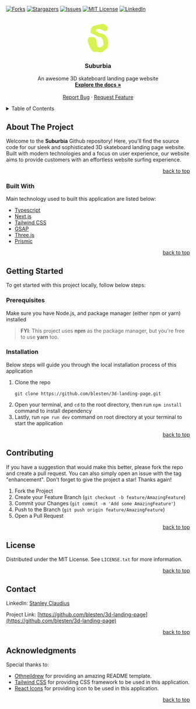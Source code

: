 <div id="top"></div>

[![Forks][forks-shield]][forks-url]
[![Stargazers][stars-shield]][stars-url]
[![Issues][issues-shield]][issues-url]
[![MIT License][license-shield]][license-url]
[![LinkedIn][linkedin-shield]][linkedin-url]

<br />
<div align="center">
  <a href="https://github.com/blesten/3d-landing-page">
    <img src="public/icon.svg" alt="Logo" width="80" height="80">
  </a>

  <h3 align="center">Suburbia</h3>

  <p align="center">
    An awesome 3D skateboard landing page website
    <br />
    <a href="https://github.com/blesten/3d-landing-page"><strong>Explore the docs »</strong></a>
    <br />
    <br />
    <a href="https://github.com/blesten/3d-landing-page/issues">Report Bug</a>
    ·
    <a href="https://github.com/blesten/3d-landing-page/issues">Request Feature</a>
  </p>
</div>

<details>
  <summary>Table of Contents</summary>
  <ol>
    <li>
      <a href="#about-the-project">About The Project</a>
      <ul>
        <li><a href="#built-with">Built With</a></li>
      </ul>
    </li>
    <li>
      <a href="#getting-started">Getting Started</a>
      <ul>
        <li><a href="#prerequisites">Prerequisites</a></li>
        <li><a href="#installation">Installation</a></li>
      </ul>
    </li>
    <li><a href="#contributing">Contributing</a></li>
    <li><a href="#license">License</a></li>
    <li><a href="#contact">Contact</a></li>
    <li><a href="#acknowledgments">Acknowledgments</a></li>
  </ol>
</details>

## About The Project

Welcome to the **Suburbia** Github repository! Here, you'll find the source code for our sleek and sophisticated 3D skateboard landing page website. Built with modern technologies and a focus on user experience, our website aims to provide customers with an effortless website surfing experience.

<p align="right"><a href="#top">back to top</a></p>

### Built With

Main technology used to built this application are listed below:

* [Typescript](https://www.typescriptlang.org/)
* [Next.js](https://nextjs.org/)
* [Tailwind CSS](https://www.tailwindcss.com/)
* [GSAP](https://gsap.com/)
* [Three.js](https://threejs.org/)
* [Prismic](https://prismic.io/)

<p align="right"><a href="#top">back to top</a></p>

## Getting Started

To get started with this project locally, follow below steps:

### Prerequisites

Make sure you have Node.js, and package manager (either npm or yarn) installed

>**FYI**: This project uses **npm** as the package manager, but you're free to use **yarn** too.

### Installation

Below steps will guide you through the local installation process of this application

1. Clone the repo
   ```
   git clone https://github.com/blesten/3d-landing-page.git
   ```
2. Open your terminal, and ```cd``` to the root directory, then run ```npm install``` command to install dependency
3. Lastly, run ```npm run dev``` command on root directory at your terminal to start the application

<p align="right"><a href="#top">back to top</a></p>

## Contributing

If you have a suggestion that would make this better, please fork the repo and create a pull request. You can also simply open an issue with the tag "enhancement".
Don't forget to give the project a star! Thanks again!

1. Fork the Project
2. Create your Feature Branch (`git checkout -b feature/AmazingFeature`)
3. Commit your Changes (`git commit -m 'Add some AmazingFeature'`)
4. Push to the Branch (`git push origin feature/AmazingFeature`)
5. Open a Pull Request

<p align="right"><a href="#top">back to top</a></p>

## License

Distributed under the MIT License. See `LICENSE.txt` for more information.

<p align="right"><a href="#top">back to top</a></p>

## Contact

LinkedIn: [Stanley Claudius](https://www.linkedin.com/in/stanleyclaudius)

Project Link: [https://github.com/blesten/3d-landing-page](https://github.com/blesten/3d-landing-page)

<p align="right"><a href="#top">back to top</a></p>

## Acknowledgments

Special thanks to:

* [Othneildrew](https://github.com/othneildrew/) for providing an amazing README template.
* [Tailwind CSS](https://tailwindcss.com) for providing CSS framework to be used in this application.
* [React Icons](https://react-icons.github.io/react-icons/) for providing icon to be used in this application.

<p align="right"><a href="#top">back to top</a></p>

[forks-shield]: https://img.shields.io/github/forks/blesten/3d-landing-page.svg?style=for-the-badge
[forks-url]: https://github.com/blesten/3d-landing-page/network/members
[stars-shield]: https://img.shields.io/github/stars/blesten/3d-landing-page.svg?style=for-the-badge
[stars-url]: https://github.com/blesten/3d-landing-page/stargazers
[issues-shield]: https://img.shields.io/github/issues/blesten/3d-landing-page.svg?style=for-the-badge
[issues-url]: https://github.com/blesten/3d-landing-page/issues
[license-shield]: https://img.shields.io/github/license/blesten/3d-landing-page.svg?style=for-the-badge
[license-url]: https://github.com/blesten/3d-landing-page/blob/master/LICENSE.txt
[linkedin-shield]: https://img.shields.io/badge/-LinkedIn-black.svg?style=for-the-badge&logo=linkedin&colorB=555
[linkedin-url]: https://linkedin.com/in/stanleyclaudius